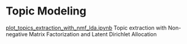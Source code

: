 # Topic Modeling

[plot_topics_extraction_with_nmf_lda.ipynb](plot_topics_extraction_with_nmf_lda.ipynb)
Topic extraction with Non-negative Matrix Factorization and Latent Dirichlet Allocation
